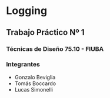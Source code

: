 # Logging

## Trabajo Práctico Nº 1

### Técnicas de Diseño 75.10 - FIUBA

### Integrantes

- Gonzalo Beviglia
- Tomás Boccardo
- Lucas Simonelli